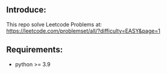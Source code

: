 ## Introduce:
This repo solve Leetcode Problems at: https://leetcode.com/problemset/all/?difficulty=EASY&page=1

## Requirements:
* python >= 3.9

